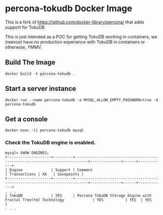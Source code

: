 # percona-tokudb Docker Image

This is a fork of https://github.com/docker-library/percona/ that adds support for TokuDB

This is just intended as a POC for getting TokuDB working in containers, we (reevoo) have
no production experiance with TokuDB in containers or otherwise, YMMV.

## Build The Image

```console
docker build -t percona-tokudb .
```

## Start a server instance

```console
docker run --name percona-tokudb -e MYSQL_ALLOW_EMPTY_PASSWORD=true -d percona-tokudb
```

## Get a console

```console
docker exec -ti percona-tokudb mysql
```
### Check the TokuDB engine is enabled.
```
mysql> SHOW ENGINES;
+--------------------+---------+----------------------------------------------------------------------------+--------------+------+------------+
| Engine             | Support | Comment                                                                    | Transactions | XA   | Savepoints |
+--------------------+---------+----------------------------------------------------------------------------+--------------+------+------------+
. . .
| TokuDB             | YES     | Percona TokuDB Storage Engine with Fractal Tree(tm) Technology             | YES          | YES  | YES        |
. . .
```

